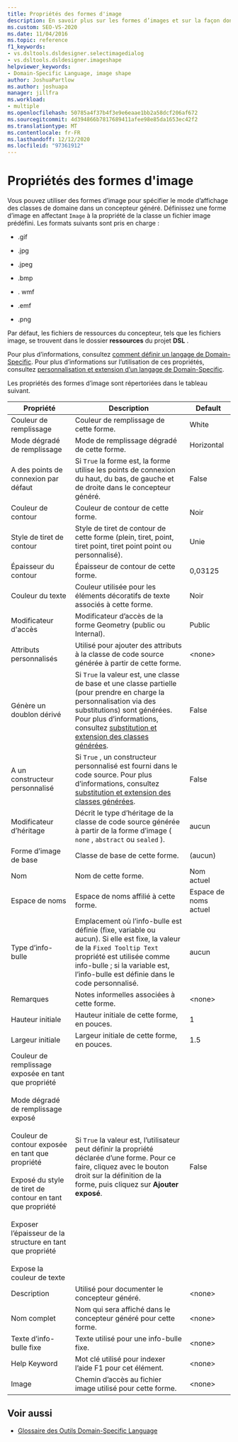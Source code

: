 ```yaml
---
title: Propriétés des formes d'image
description: En savoir plus sur les formes d’images et sur la façon dont vous pouvez utiliser des formes d’image pour spécifier comment les classes de domaine s’affichent dans un concepteur généré.
ms.custom: SEO-VS-2020
ms.date: 11/04/2016
ms.topic: reference
f1_keywords:
- vs.dsltools.dsldesigner.selectimagedialog
- vs.dsltools.dsldesigner.imageshape
helpviewer_keywords:
- Domain-Specific Language, image shape
author: JoshuaPartlow
ms.author: joshuapa
manager: jillfra
ms.workload:
- multiple
ms.openlocfilehash: 50785a4f37b4f3e9e6eaae1bb2a58dcf206af672
ms.sourcegitcommit: 4d394866b7817689411afee98e85da1653ec42f2
ms.translationtype: MT
ms.contentlocale: fr-FR
ms.lasthandoff: 12/12/2020
ms.locfileid: "97361912"
---
```

# <a name="properties-of-image-shapes"></a>Propriétés des formes d'image

Vous pouvez utiliser des formes d’image pour spécifier le mode d’affichage des classes de domaine dans un concepteur généré. Définissez une forme d’image en affectant `Image` à la propriété de la classe un fichier image prédéfini. Les formats suivants sont pris en charge :

- .gif

- .jpg

- .jpeg

- .bmp

- . wmf

- .emf

- .png

Par défaut, les fichiers de ressources du concepteur, tels que les fichiers image, se trouvent dans le dossier **ressources** du projet **DSL** .

Pour plus d’informations, consultez [comment définir un langage de Domain-Specific](../modeling/how-to-define-a-domain-specific-language.md). Pour plus d’informations sur l’utilisation de ces propriétés, consultez [personnalisation et extension d’un langage de Domain-Specific](../modeling/customizing-and-extending-a-domain-specific-language.md).

Les propriétés des formes d’image sont répertoriées dans le tableau suivant.

|Propriété|Description|Default|
|-|-|-|
|Couleur de remplissage|Couleur de remplissage de cette forme.|White|
|Mode dégradé de remplissage|Mode de remplissage dégradé de cette forme.|Horizontal|
|A des points de connexion par défaut|Si `True` la forme est, la forme utilise les points de connexion du haut, du bas, de gauche et de droite dans le concepteur généré.|False|
|Couleur de contour|Couleur de contour de cette forme.|Noir|
|Style de tiret de contour|Style de tiret de contour de cette forme (plein, tiret, point, tiret point, tiret point point ou personnalisé).|Unie|
|Épaisseur du contour|Épaisseur de contour de cette forme.|0,03125|
|Couleur du texte|Couleur utilisée pour les éléments décoratifs de texte associés à cette forme.|Noir|
|Modificateur d'accès|Modificateur d’accès de la forme Geometry (public ou Internal).|Public|
|Attributs personnalisés|Utilisé pour ajouter des attributs à la classe de code source générée à partir de cette forme.|\<none>|
|Génère un doublon dérivé|Si `True` la valeur est, une classe de base et une classe partielle (pour prendre en charge la personnalisation via des substitutions) sont générées. Pour plus d’informations, consultez [substitution et extension des classes générées](../modeling/overriding-and-extending-the-generated-classes.md).|False|
|A un constructeur personnalisé|Si `True` , un constructeur personnalisé est fourni dans le code source. Pour plus d’informations, consultez [substitution et extension des classes générées](../modeling/overriding-and-extending-the-generated-classes.md).|False|
|Modificateur d’héritage|Décrit le type d’héritage de la classe de code source générée à partir de la forme d’image ( `none` , `abstract` ou `sealed` ).|aucun|
|Forme d’image de base|Classe de base de cette forme.|(aucun)|
|Nom|Nom de cette forme.|Nom actuel|
|Espace de noms|Espace de noms affilié à cette forme.|Espace de noms actuel|
|Type d’info-bulle|Emplacement où l’info-bulle est définie (fixe, variable ou aucun). Si elle est fixe, la valeur de la `Fixed Tooltip Text` propriété est utilisée comme info-bulle ; si la variable est, l’info-bulle est définie dans le code personnalisé.|aucun|
|Remarques|Notes informelles associées à cette forme.|\<none>|
|Hauteur initiale|Hauteur initiale de cette forme, en pouces.|1|
|Largeur initiale|Largeur initiale de cette forme, en pouces.|1.5|
|Couleur de remplissage exposée en tant que propriété<br /><br /> Mode dégradé de remplissage exposé<br /><br /> Couleur de contour exposée en tant que propriété<br /><br /> Exposé du style de tiret de contour en tant que propriété<br /><br /> Exposer l’épaisseur de la structure en tant que propriété<br /><br /> Expose la couleur de texte|Si `True` la valeur est, l’utilisateur peut définir la propriété déclarée d’une forme. Pour ce faire, cliquez avec le bouton droit sur la définition de la forme, puis cliquez sur **Ajouter exposé**.|False|
|Description|Utilisé pour documenter le concepteur généré.|\<none>|
|Nom complet|Nom qui sera affiché dans le concepteur généré pour cette forme.|\<none>|
|Texte d’info-bulle fixe|Texte utilisé pour une info-bulle fixe.|\<none>|
|Help Keyword|Mot clé utilisé pour indexer l’aide F1 pour cet élément.|\<none>|
|Image|Chemin d’accès au fichier image utilisé pour cette forme.|\<none>|

## <a name="see-also"></a>Voir aussi

- [Glossaire des Outils Domain-Specific Language](/previous-versions/bb126564(v=vs.100))